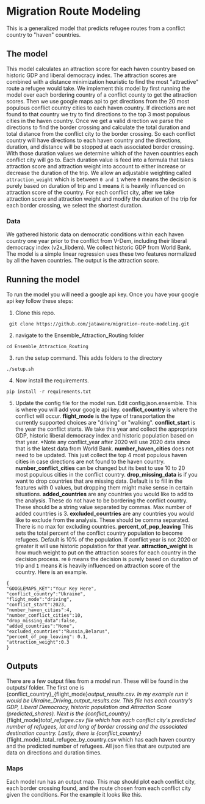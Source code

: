 # Migration Route Modeling
This is a generalized model that predicts refugee routes from a conflict country to "haven" countries. 


## The model
This model calculates an attraction score for each haven country based on historic GDP and liberal democracy index. The attraction scores are combined with a distance minimization heuristic to find the most "attractive" route a refugee would take. 
We implement this model by first running the model over each bordering country of a conflict county to get the attraction scores. Then we use google maps api to get directions from the 20 most populous conflict country cities to each haven country. If directions are not found to that country we try to find directions to the top 3 most populous cities in the haven country. Once we get a valid direction we parse the directions to find the border crossing and calculate the total duration and total distance from the conflict city to the border crossing. So each conflict country will have directions to each haven country and the directions, duration, and distance will be stopped at each associated border crossing. 
With those duration values we determine which of the haven countries each conflict city will go to. Each duration value is feed into a formula that takes attraction score and attraction weight into account to either increase or decrease the duration of the trip. We allow an adjustable weighting called `attraction_weight` which is between `0 and 1` where `0` means the decision is purely based on duration of trip and `1` means it is heavily influenced on attraction score of the country. For each conflict city, after we take attraction score and attraction weight and modify the duration of the trip for each border crossing, we select the shortest duration. 



### Data
We gathered historic data on democratic conditions within each haven country one year prior to the conflict from V-Dem, including their liberal democracy index (v2x_libdem). We collect historic GDP from World Bank. 
The model is a simple linear regression uses these two features normalized by all the haven countries. The output is the attraction score. 

## Running the model
To run the model you will need a google api key. Once you have your google api key follow these steps:
1. Clone this repo.
```
 git clone https://github.com/jataware/migration-route-modeling.git
```
2. navigate to the  Ensemble_Attraction_Routing folder
```
cd Ensemble_Attraction_Routing
```
3. run the setup command. This adds folders to the directory
```
./setup.sh
```
4. Now install the requirements.
```
pip install -r requirements.txt
```
5. Update the config file for the model run. Edit config.json.ensemble. This is where you will add your google api key. **conflict_country** is where the conflict will occur. **flight_mode** is the type of transportation the currently supported choices are "driving" or "walking". **conflict_start** is the year the conflict starts. We take this year and collect the appropriate GDP, historic liberal democracy index and historic population based on that year. *Note any conflict_year after 2020 will use 2020 data since that is the latest data from World Bank. **number_haven_cities** does not need to be updated. This just collect the top 4 most populous haven cities in case directions are not found to the haven country.  **number_conflict_cities** can be changed but its best to use 10 to 20 most populous cities in the conflict country. **drop_missing_data** is if you want to drop countries that are missing data. Default is to fill in the features with 0 values, but dropping them might make sense in certain situations. **added_countries** are any countries you would like to add to the analysis. These do not have to be bordering the conflict country. These should be a string value separated by commas. Max number of added countries is 3. **excluded_countries** are any countries you would like to exclude from the analysis. These should be comma separated. There is no max for excluding countries. **percent_of_pop_leaving** This sets the total percent of the conflict country population to become refugees. Default is 10% of the population. If conflict year is not 2020 or greater it will use historic population for that year. **attraction_weight** is how much weight to put on the attraction scores for each country in the decision process. re `0` means the decision is purely based on duration of trip and `1` means it is heavily influenced on attraction score of the country.
Here is an example. 
```
{
"GOOGLEMAPS_KEY":"Your Key Here",  
"conflict_country":"Ukraine",  
"flight_mode":"driving",  
"conflict_start":2023,  
"number_haven_cities":4,  
"number_conflict_cities":10,  
"drop_missing_data":false,  
"added_countries":"None",  
"excluded_countries":"Russia,Belarus",  
"percent_of_pop_leaving": 0.1,  
"attraction_weight":0.3
}
```

## Outputs
There are a few output files from a model run. These will be found in the outputs/ folder.
The first one is {conflict_country}_{flight_mode}_output_results.csv. In my example run it would be Ukraine_Driving_output_results.csv. This file has each country's GDP, Liberal Democracy, historic population and Attraction Score (predicted_shares).  Next is the {conflict_country}_{flight_mode}_total_refugee.csv file which has each conflict city's predicted number of refugees, lat and long of border crossing and the associated destination country. Lastly, there is {conflict_country}_{flight_mode}_total_refugee_by_country.csv which has each haven country and the predicted number of refugees.
All json files that are outputed are data on directions and duration times.
### Maps
Each model run has an output map. This map should plot each conflict city, each border crossing found, and the route chosen from each conflict city given the conditions. For the example it looks like this. 

